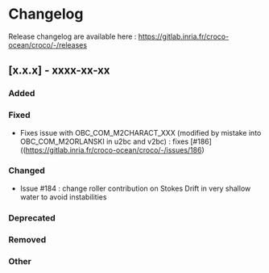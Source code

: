 # Changelog

Release changelog are available here : https://gitlab.inria.fr/croco-ocean/croco/-/releases

## [x.x.x] - xxxx-xx-xx
### Added

### Fixed

- Fixes issue with OBC_COM_M2CHARACT_XXX (modified by mistake into OBC_COM_M2ORLANSKI in u2bc and v2bc) : fixes [#186]((https://gitlab.inria.fr/croco-ocean/croco/-/issues/186)

### Changed

- Issue #184 : change roller contribution on Stokes Drift in very shallow water to avoid instabilities

### Deprecated

### Removed

### Other
